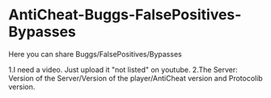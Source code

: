 # AntiCheat-Buggs-FalsePositives-Bypasses
Here you can share Buggs/FalsePositives/Bypasses

1.I need a video. Just upload it "not listed" on youtube.
2.The Server: Version of the Server/Version of the player/AntiCheat version and Protocolib version.

